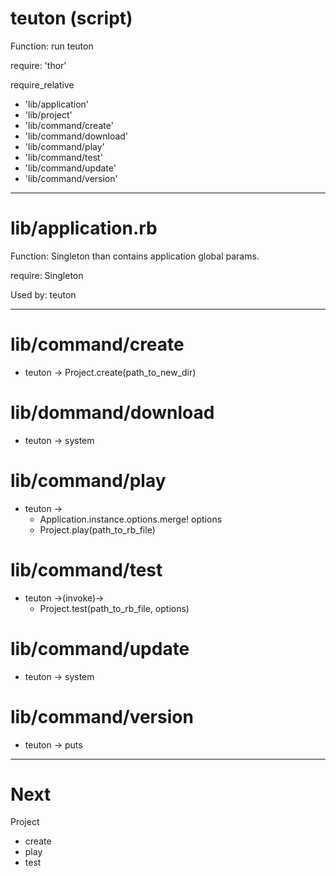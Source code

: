 
# teuton (script)

Function: run teuton

require: 'thor'

require_relative
* 'lib/application'
* 'lib/project'
* 'lib/command/create'
* 'lib/command/download'
* 'lib/command/play'
* 'lib/command/test'
* 'lib/command/update'
* 'lib/command/version'

---

# lib/application.rb

Function: Singleton than contains application global params.

require: Singleton

Used by: teuton

---

# lib/command/create

* teuton -> Project.create(path_to_new_dir)

# lib/dommand/download

* teuton -> system

# lib/command/play

* teuton ->
    * Application.instance.options.merge! options
    * Project.play(path_to_rb_file)

# lib/command/test

* teuton ->(invoke)->
    * Project.test(path_to_rb_file, options)

# lib/command/update

* teuton -> system

# lib/command/version

* teuton -> puts

---

# Next

Project
* create
* play
* test
